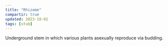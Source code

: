 ```yaml
---
title: "Rhizome"
compartir: true
updated: 2023-10-02
tags: [stub]
---
```


Underground stem in which various plants asexually reproduce via budding.
